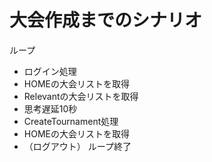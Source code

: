 # 大会作成までのシナリオ

ループ
- ログイン処理
- HOMEの大会リストを取得
- Relevantの大会リストを取得
- 思考遅延10秒
- CreateTournament処理
- HOMEの大会リストを取得
- （ログアウト）
ループ終了